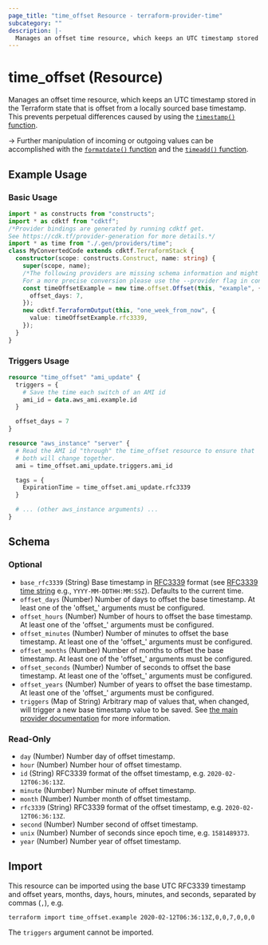 ```yaml
---
page_title: "time_offset Resource - terraform-provider-time"
subcategory: ""
description: |-
  Manages an offset time resource, which keeps an UTC timestamp stored in the Terraform state that is offset from a locally sourced base timestamp. This prevents perpetual differences caused by using the timestamp() function https://www.terraform.io/docs/configuration/functions/timestamp.html.
---
```


# time_offset (Resource)

Manages an offset time resource, which keeps an UTC timestamp stored in the Terraform state that is offset from a locally sourced base timestamp. This prevents perpetual differences caused by using the [`timestamp()` function](https://www.terraform.io/docs/configuration/functions/timestamp.html).

-> Further manipulation of incoming or outgoing values can be accomplished with the [`formatdate()` function](https://www.terraform.io/docs/configuration/functions/formatdate.html) and the [`timeadd()` function](https://www.terraform.io/docs/configuration/functions/timeadd.html).

## Example Usage

### Basic Usage

```typescript
import * as constructs from "constructs";
import * as cdktf from "cdktf";
/*Provider bindings are generated by running cdktf get.
See https://cdk.tf/provider-generation for more details.*/
import * as time from "./.gen/providers/time";
class MyConvertedCode extends cdktf.TerraformStack {
  constructor(scope: constructs.Construct, name: string) {
    super(scope, name);
    /*The following providers are missing schema information and might need manual adjustments to synthesize correctly: time.
    For a more precise conversion please use the --provider flag in convert.*/
    const timeOffsetExample = new time.offset.Offset(this, "example", {
      offset_days: 7,
    });
    new cdktf.TerraformOutput(this, "one_week_from_now", {
      value: timeOffsetExample.rfc3339,
    });
  }
}

```

### Triggers Usage

```terraform
resource "time_offset" "ami_update" {
  triggers = {
    # Save the time each switch of an AMI id
    ami_id = data.aws_ami.example.id
  }

  offset_days = 7
}

resource "aws_instance" "server" {
  # Read the AMI id "through" the time_offset resource to ensure that
  # both will change together.
  ami = time_offset.ami_update.triggers.ami_id

  tags = {
    ExpirationTime = time_offset.ami_update.rfc3339
  }

  # ... (other aws_instance arguments) ...
}
```

<!-- schema generated by tfplugindocs -->
## Schema

### Optional

- `base_rfc3339` (String) Base timestamp in [RFC3339](https://datatracker.ietf.org/doc/html/rfc3339#section-5.8) format (see [RFC3339 time string](https://tools.ietf.org/html/rfc3339#section-5.8) e.g., `YYYY-MM-DDTHH:MM:SSZ`). Defaults to the current time.
- `offset_days` (Number) Number of days to offset the base timestamp. At least one of the 'offset_' arguments must be configured.
- `offset_hours` (Number) Number of hours to offset the base timestamp. At least one of the 'offset_' arguments must be configured.
- `offset_minutes` (Number) Number of minutes to offset the base timestamp. At least one of the 'offset_' arguments must be configured.
- `offset_months` (Number) Number of months to offset the base timestamp. At least one of the 'offset_' arguments must be configured.
- `offset_seconds` (Number) Number of seconds to offset the base timestamp. At least one of the 'offset_' arguments must be configured.
- `offset_years` (Number) Number of years to offset the base timestamp. At least one of the 'offset_' arguments must be configured.
- `triggers` (Map of String) Arbitrary map of values that, when changed, will trigger a new base timestamp value to be saved. See [the main provider documentation](../index.md) for more information.

### Read-Only

- `day` (Number) Number day of offset timestamp.
- `hour` (Number) Number hour of offset timestamp.
- `id` (String) RFC3339 format of the offset timestamp, e.g. `2020-02-12T06:36:13Z`.
- `minute` (Number) Number minute of offset timestamp.
- `month` (Number) Number month of offset timestamp.
- `rfc3339` (String) RFC3339 format of the offset timestamp, e.g. `2020-02-12T06:36:13Z`.
- `second` (Number) Number second of offset timestamp.
- `unix` (Number) Number of seconds since epoch time, e.g. `1581489373`.
- `year` (Number) Number year of offset timestamp.

## Import

This resource can be imported using the base UTC RFC3339 timestamp and offset years, months, days, hours, minutes, and seconds, separated by commas (`,`), e.g.

```shell
terraform import time_offset.example 2020-02-12T06:36:13Z,0,0,7,0,0,0
```

The `triggers` argument cannot be imported.
<!-- cache-key: cdktf-0.17.0-pre.9 input-e4f51351e41d12e8bd28f5caaf9fdb208c836529abc6dd752468db509a3211e2 -->
